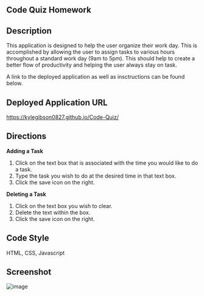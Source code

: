**Code Quiz Homework**
----------------

**Description**
----------------
This application is designed to help the user organize their work day. This is accomplished by 
allowing the user to assign tasks to various hours throughout a standard work day (9am to 5pm). This should help to create a better flow of productivity and helping the user always stay on task. 

A link to the deployed application as well as insctructions can be found below. 

**Deployed Application URL**
----------------
https://kylegibson0827.github.io/Code-Quiz/

**Directions**
----------------
**Adding a Task**

1. Click on the text box that is associated with the time you would like to do a task. 
2. Type the task you wish to do at the desired time in that text box. 
3. Click the save icon on the right. 

**Deleting a Task**

1. Click on the text box you wish to clear. 
2. Delete the text within the box.
3. Click the save icon on the right.

**Code Style**
----------------
HTML,
CSS,
Javascript

**Screenshot**
----------------
![image](https://github.com/kylegibson0827/Work-Day-Planner-HW/blob/main/assets/instructionSS.png)
